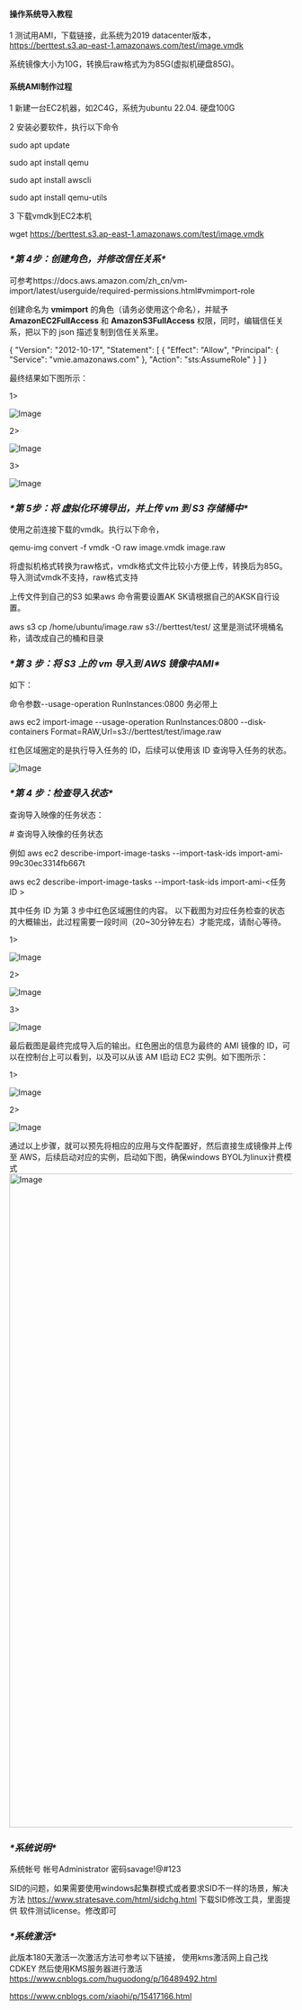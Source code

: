 #### 操作系统导入教程

1 测试用AMI，下载链接，此系统为2019 datacenter版本，https://berttest.s3.ap-east-1.amazonaws.com/test/image.vmdk

系统镜像大小为10G，转换后raw格式为为85G(虚拟机硬盘85G)。

#### 系统AMI制作过程

1 新建一台EC2机器，如2C4G，系统为ubuntu 22.04. 硬盘100G

2 安装必要软件，执行以下命令

sudo apt update

sudo apt install qemu

sudo apt install awscli

sudo apt install qemu-utils

3 下载vmdk到EC2本机

wget https://berttest.s3.ap-east-1.amazonaws.com/test/image.vmdk



### ***\*第 4步：创建角色，并修改信任关系\****
可参考https://docs.aws.amazon.com/zh_cn/vm-import/latest/userguide/required-permissions.html#vmimport-role

创建命名为 **vmimport** 的角色（请务必使用这个命名），并赋予 **AmazonEC2FullAccess** 和 **AmazonS3FullAccess** 权限，同时，编辑信任关系，把以下的 json 描述复制到信任关系里。

{ 
 "Version": "2012-10-17", 
 "Statement": [ 
  { 
   "Effect": "Allow", 
   "Principal": { 
    "Service": "vmie.amazonaws.com" 
   }, 
   "Action": "sts:AssumeRole" 
  } 
 ] 
}

最终结果如下图所示：

1>

![Image](https://github.com/user-attachments/assets/ca768176-cbba-4c1d-9119-a3c0ca3fdc11)

 

2>

![Image](https://github.com/user-attachments/assets/291b97cb-e7a5-480e-8c99-7b4648854eed)


 

 

 

 

 

 

 

 

 

3>

![Image](https://github.com/user-attachments/assets/93b8e823-976c-48f5-a7c9-bb30aff6c057)
 

### ***\*第 5步：将 虚拟化环境导出，并上传 vm 到 S3 存储桶中\****

使用之前连接下载的vmdk。执行以下命令，

qemu-img convert -f vmdk -O raw image.vmdk image.raw 

将虚拟机格式转换为raw格式，vmdk格式文件比较小方便上传，转换后为85G。导入测试vmdk不支持，raw格式支持

上传文件到自己的S3
如果aws 命令需要设置AK SK请根据自己的AKSK自行设置。

aws s3 cp /home/ubuntu/image.raw s3://berttest/test/   这里是测试环境桶名称，请改成自己的桶和目录



### ***\*第 3 步：将 S3 上的 vm 导入到 AWS 镜像中AMI\****

如下：

命令参数--usage-operation RunInstances:0800   务必带上

aws ec2 import-image --usage-operation RunInstances:0800 --disk-containers Format=RAW,Url=s3://berttest/test/image.raw

红色区域圈定的是执行导入任务的 ID，后续可以使用该 ID 查询导入任务的状态。

![Image](https://github.com/user-attachments/assets/952c12c7-538f-4cad-a627-f57130ef8d64)


 

### ***\*第 4 步：检查导入状态\****

查询导入映像的任务状态：

\# 查询导入映像的任务状态 

 例如 aws ec2 describe-import-image-tasks --import-task-ids import-ami-99c30ec3314fb667t



aws ec2 describe-import-image-tasks --import-task-ids import-ami-<任务 ID >

其中任务 ID 为第 3 步中红色区域圈住的内容。
以下截图为对应任务检查的状态的大概输出，此过程需要一段时间（20~30分钟左右）才能完成，请耐心等待。

1>

![Image](https://github.com/user-attachments/assets/c23b5f18-f27b-4e95-a826-a06b7fd21775)


 

2>

![Image](https://github.com/user-attachments/assets/0d5c19be-e855-43d5-b9e4-0b3af306bcd3)


 

3>

![Image](https://github.com/user-attachments/assets/0c408ac8-741c-4b2b-9ef4-7ee2c6220ab8)


 

最后截图是最终完成导入后的输出。红色圈出的信息为最终的 AMI 镜像的 ID，可以在控制台上可以看到，以及可以从该 AM I启动 EC2 实例。如下图所示：

 

 

 

 

1>

![Image](https://github.com/user-attachments/assets/13da4d7b-caa3-499d-97b8-bb4f86310467)


 

2>

![Image](https://github.com/user-attachments/assets/5538bee8-18ab-4481-8b7c-cb4f93a2975a)


 

通过以上步骤，就可以预先将相应的应用与文件配置好，然后直接生成镜像并上传至 AWS，后续启动对应的实例，启动如下图，确保windows BYOL为linux计费模式
<img width="1162" alt="Image" src="https://github.com/user-attachments/assets/14e85b9c-1117-4ca7-b924-3231074d03c5" />

### ***\*系统说明\****

系统帐号 帐号Administrator  密码savage!@#123

SID的问题，如果需要使用windows起集群模式或者要求SID不一样的场景，解决方法
https://www.stratesave.com/html/sidchg.html             下载SID修改工具，里面提供  软件测试license。修改即可


### ***\*系统激活\****

此版本180天激活一次激活方法可参考以下链接，  使用kms激活网上自己找CDKEY  然后使用KMS服务器进行激活
https://www.cnblogs.com/huguodong/p/16489492.html




https://www.cnblogs.com/xiaohi/p/15417166.html
